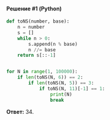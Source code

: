 #### Решение #1 (Python)
```python
def toNS(number, base):
	n = number
	s = []
	while n > 0:
		s.append(n % base)
		n //= base
	return s[::-1]


for N in range(1, 100000):
	if len(toNS(N, 6)) == 2:
		if len(toNS(N, 5)) == 3:
			if toNS(N, 11)[-1] == 1:
				print(N)
				break
```

**Ответ:** 34.
